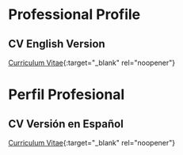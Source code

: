 # Professional Profile

## CV English Version

[Curriculum Vitae](http://jonathandqs.github.io/CV/CV.pdf){:target="_blank" rel="noopener"}

# Perfil Profesional

## CV Versión en Español

[Curriculum Vitae](http://jonathandqs.github.io/CV/CV_spanish.pdf){:target="_blank" rel="noopener"}

